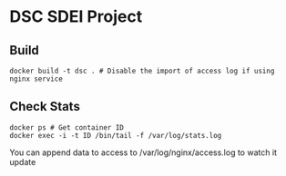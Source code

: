 # DSC SDEI Project

## Build
```
docker build -t dsc . # Disable the import of access log if using nginx service
```

## Check Stats
```
docker ps # Get container ID
docker exec -i -t ID /bin/tail -f /var/log/stats.log
```

You can append data to access to /var/log/nginx/access.log to watch it update
